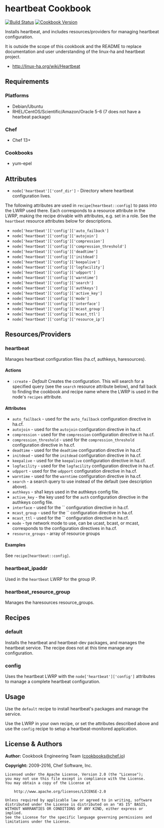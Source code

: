 # heartbeat Cookbook

[![Build Status](https://travis-ci.org/chef-cookbooks/heartbeat.svg?branch=master)](http://travis-ci.org/chef-cookbooks/heartbeat) [![Cookbook Version](https://img.shields.io/cookbook/v/heartbeat.svg)](https://supermarket.chef.io/cookbooks/heartbeat)

Installs heartbeat, and includes resources/providers for managing heartbeat configuration.

It is outside the scope of this cookbook and the README to replace documentation and user understanding of the linux-ha and heartbeat project.

- <http://linux-ha.org/wiki/Heartbeat>

## Requirements

### Platforms

- Debian/Ubuntu
- RHEL/CentOS/Scientific/Amazon/Oracle 5-6 (7 does not have a hearbeat package)

### Chef

- Chef 13+

### Cookbooks

- yum-epel

## Attributes

- `node['heartbeat']['conf_dir']` - Directory where heartbeat configuration lives.

The following attributes are used in `recipe[heartbeat::config]` to pass into the LWRP used there. Each corresponds to a resource attribute in the LWRP, making the recipe drivable with attributes, e.g. set in a role. See the `heartbeat` resource attributes below for descriptions.

- `node['heartbeat']['config']['auto_failback']`
- `node['heartbeat']['config']['autojoin']`
- `node['heartbeat']['config']['compression']`
- `node['heartbeat']['config']['compression_threshold']`
- `node['heartbeat']['config']['deadtime']`
- `node['heartbeat']['config']['initdead']`
- `node['heartbeat']['config']['keepalive']`
- `node['heartbeat']['config']['logfacility']`
- `node['heartbeat']['config']['udpport']`
- `node['heartbeat']['config']['warntime']`
- `node['heartbeat']['config']['search']`
- `node['heartbeat']['config']['authkeys']`
- `node['heartbeat']['config']['active_key']`
- `node['heartbeat']['config']['mode']`
- `node['heartbeat']['config']['interface']`
- `node['heartbeat']['config']['mcast_group']`
- `node['heartbeat']['config']['mcast_ttl']`
- `node['heartbeat']['config']['resource_ip']`

## Resources/Providers

### heartbeat

Manages heartbeat configuration files (ha.cf, authkeys, haresources).

#### Actions

- `:create` - _Default_ Creates the configuration. This will search for a specified query (see the `search` resource attribute below), and fall back to finding the cookbook and recipe name where the LWRP is used in the node's `recipes` attribute.

#### Attributes

- `auto_failback` - used for the `auto_failback` configuration directive in ha.cf.
- `autojoin` - used for the `autojoin` configuration directive in ha.cf.
- `compression` - used for the `compression` configuration directive in ha.cf.
- `compression_threshold` - used for the `compression_threshold` configuration directive in ha.cf.
- `deadtime` - used for the `deadtime` configuration directive in ha.cf.
- `initdead` - used for the `initdead` configuration directive in ha.cf.
- `keepalive` - used for the `keepalive` configuration directive in ha.cf.
- `logfacility` - used for the `logfacility` configuration directive in ha.cf.
- `udpport` - used for the `udpport` configuration directive in ha.cf.
- `warntime` - used for the `warntime` configuration directive in ha.cf.
- `search` - a search query to use instead of the default (see description above).
- `authkeys` - sha1 keys used in the authkeys config file.
- `active_key` - the key used for the `auth` configuration directive in the authkeys config file.
- `interface` - used for the `` configuration directive in ha.cf.
- `mcast_group` - used for the `` configuration directive in ha.cf.
- `mcast_ttl` - used for the `` configuration directive in ha.cf.
- `mode` - tye network mode to use, can be ucast, bcast, or mcast, corresponds to the configuration directives in ha.cf.
- `resource_groups` - array of resource groups

#### Examples

See `recipe[heartbeat::config]`.

### heartbeat_ipaddr

Used in the `heartbeat` LWRP for the group IP.

### heartbeat_resource_group

Manages the haresources resource_groups.

## Recipes

### default

Installs the heartbeat and heartbeat-dev packages, and manages the heartbeat service. The recipe does not at this time manage any configuration.

### config

Uses the heartbeat LWRP with the `node['heartbeat']['config']` attributes to manage a complete heartbeat configuration.

## Usage

Use the `default` recipe to install heartbeat's packages and manage the service.

Use the LWRP in your own recipe, or set the attributes described above and use the `config` recipe to setup a heartbeat-monitored application.

## License & Authors

**Author:** Cookbook Engineering Team ([cookbooks@chef.io](mailto:cookbooks@chef.io))

**Copyright:** 2009-2016, Chef Software, Inc.

```
Licensed under the Apache License, Version 2.0 (the "License");
you may not use this file except in compliance with the License.
You may obtain a copy of the License at

    http://www.apache.org/licenses/LICENSE-2.0

Unless required by applicable law or agreed to in writing, software
distributed under the License is distributed on an "AS IS" BASIS,
WITHOUT WARRANTIES OR CONDITIONS OF ANY KIND, either express or implied.
See the License for the specific language governing permissions and
limitations under the License.
```
